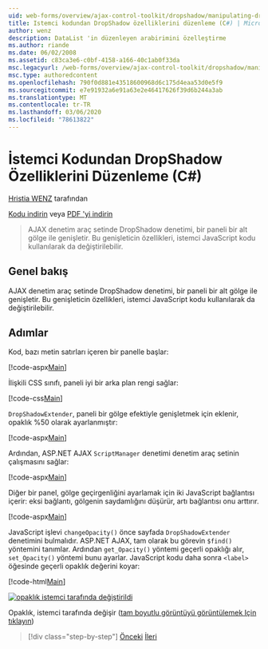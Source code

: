 ```yaml
---
uid: web-forms/overview/ajax-control-toolkit/dropshadow/manipulating-dropshadow-properties-from-client-code-cs
title: Istemci kodundan DropShadow özelliklerini düzenleme (C#) | Microsoft Docs
author: wenz
description: DataList 'in düzenleyen arabirimini özelleştirme
ms.author: riande
ms.date: 06/02/2008
ms.assetid: c83ca3e6-c0bf-4158-a166-40c1ab0f33da
msc.legacyurl: /web-forms/overview/ajax-control-toolkit/dropshadow/manipulating-dropshadow-properties-from-client-code-cs
msc.type: authoredcontent
ms.openlocfilehash: 790f0d881e43518600968d6c175d4eaa53d0e5f9
ms.sourcegitcommit: e7e91932a6e91a63e2e46417626f39d6b244a3ab
ms.translationtype: MT
ms.contentlocale: tr-TR
ms.lasthandoff: 03/06/2020
ms.locfileid: "78613822"
---
```

# <a name="manipulating-dropshadow-properties-from-client-code-c"></a>İstemci Kodundan DropShadow Özelliklerini Düzenleme (C#)

[Hristia WENZ](https://github.com/wenz) tarafından

[Kodu indirin](https://download.microsoft.com/download/5/1/6/51652a81-500b-4f6b-88d3-617103e7941e/DropShadow2.cs.zip) veya [PDF 'yi indirin](https://download.microsoft.com/download/b/6/a/b6ae89ee-df69-4c87-9bfb-ad1eb2b23373/dropshadow2CS.pdf)

> AJAX denetim araç setinde DropShadow denetimi, bir paneli bir alt gölge ile genişletir. Bu genişleticin özellikleri, istemci JavaScript kodu kullanılarak da değiştirilebilir.

## <a name="overview"></a>Genel bakış

AJAX denetim araç setinde DropShadow denetimi, bir paneli bir alt gölge ile genişletir. Bu genişleticin özellikleri, istemci JavaScript kodu kullanılarak da değiştirilebilir.

## <a name="steps"></a>Adımlar

Kod, bazı metin satırları içeren bir panelle başlar:

[!code-aspx[Main](manipulating-dropshadow-properties-from-client-code-cs/samples/sample1.aspx)]

İlişkili CSS sınıfı, paneli iyi bir arka plan rengi sağlar:

[!code-css[Main](manipulating-dropshadow-properties-from-client-code-cs/samples/sample2.css)]

`DropShadowExtender`, paneli bir gölge efektiyle genişletmek için eklenir, opaklık %50 olarak ayarlanmıştır:

[!code-aspx[Main](manipulating-dropshadow-properties-from-client-code-cs/samples/sample3.aspx)]

Ardından, ASP.NET AJAX `ScriptManager` denetimi denetim araç setinin çalışmasını sağlar:

[!code-aspx[Main](manipulating-dropshadow-properties-from-client-code-cs/samples/sample4.aspx)]

Diğer bir panel, gölge geçirgenliğini ayarlamak için iki JavaScript bağlantısı içerir: eksi bağlantı, gölgenin saydamlığını düşürür, artı bağlantısı onu arttırır.

[!code-aspx[Main](manipulating-dropshadow-properties-from-client-code-cs/samples/sample5.aspx)]

JavaScript işlevi `changeOpacity()` önce sayfada `DropShadowExtender` denetimini bulmalıdır. ASP.NET AJAX, tam olarak bu görevin `$find()` yöntemini tanımlar. Ardından `get_Opacity()` yöntemi geçerli opaklığı alır, `set_Opacity()` yöntemi bunu ayarlar. JavaScript kodu daha sonra `<label>` öğesinde geçerli opaklık değerini koyar:

[!code-html[Main](manipulating-dropshadow-properties-from-client-code-cs/samples/sample6.html)]

[![opaklık istemci tarafında değiştirildi](manipulating-dropshadow-properties-from-client-code-cs/_static/image2.png)](manipulating-dropshadow-properties-from-client-code-cs/_static/image1.png)

Opaklık, istemci tarafında değişir ([tam boyutlu görüntüyü görüntülemek Için tıklayın](manipulating-dropshadow-properties-from-client-code-cs/_static/image3.png))

> [!div class="step-by-step"]
> [Önceki](adjusting-the-z-index-of-a-dropshadow-cs.md)
> [İleri](adjusting-the-z-index-of-a-dropshadow-vb.md)
